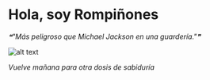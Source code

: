 # Hola, soy Rompiñones

<!--STARTS_HERE_QUOTE_README-->
<i>❝"Más peligroso que Michael Jackson en una guardería."❞</i>
<!--ENDS_HERE_QUOTE_README-->

<!--START_SECTION:update_image-->
![alt text](https://raw.githubusercontent.com/focaalvarez/rompinones/main/.github/images/00100lrPORTRAIT_00100_BURST20211009125329513_COVER.jpg?raw=true)
<!--END_SECTION:update_image-->

*Vuelve mañana para otra dosis de sabiduría*
